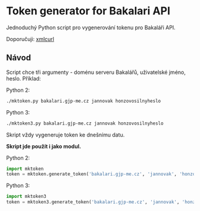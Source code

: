 # Token generator for Bakalari API
Jednoduchý Python script pro vygenerování tokenu pro Bakaláři API.

Doporučuji: [xmlcurl](https://github.com/mariansam/xmlcurl)

## Návod
Script chce tři argumenty - doménu serveru Bakalářů, uživatelské jméno, heslo. Příklad:

Python 2:
```sh
./mktoken.py bakalari.gjp-me.cz jannovak honzovosilnyheslo
```

Python 3:
```sh
./mktoken3.py bakalari.gjp-me.cz jannovak honzovosilnyheslo
```

Skript vždy vygeneruje token ke dnešnímu datu.

**Skript jde použít i jako modul.**

Python 2:
```python
import mktoken
token = mktoken.generate_token('bakalari.gjp-me.cz', 'jannovak', 'honzovosilnyheslo')
```

Python 3:
```python
import mktoken3
token = mktoken3.generate_token('bakalari.gjp-me.cz', 'jannovak', 'honzovosilnyheslo')
```
